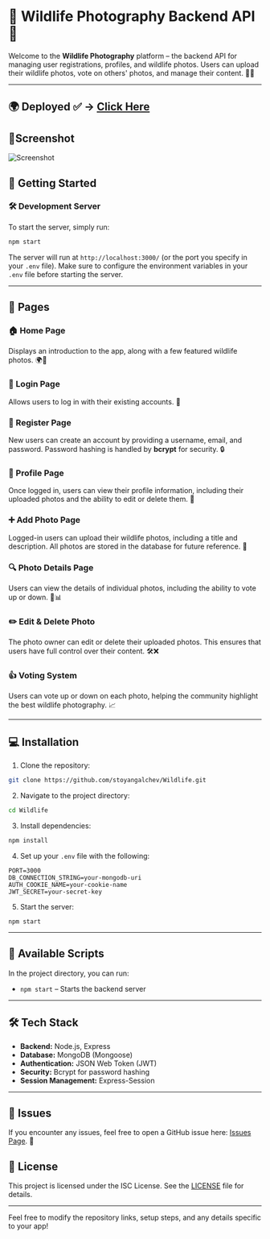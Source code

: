 # 🦁 Wildlife Photography Backend API 🌿

Welcome to the **Wildlife Photography** platform – the backend API for managing user registrations, profiles, and wildlife photos. Users can upload their wildlife photos, vote on others' photos, and manage their content. 📸✨

---
## 🌍 Deployed ✅ -> [Click Here](https://wildlife-tan.vercel.app/)

## 📸Screenshot
![Screenshot](./Screenshot.png)

## 🚀 Getting Started

### 🛠️ Development Server

To start the server, simply run:

```bash
npm start
```

The server will run at `http://localhost:3000/` (or the port you specify in your `.env` file). Make sure to configure the environment variables in your `.env` file before starting the server.

---

## 📄 Pages

### 🏠 Home Page

Displays an introduction to the app, along with a few featured wildlife photos. 🌍🦅

### 🔐 Login Page

Allows users to log in with their existing accounts. 🔑

### 📝 Register Page

New users can create an account by providing a username, email, and password. Password hashing is handled by **bcrypt** for security. 🔒

### 👤 Profile Page

Once logged in, users can view their profile information, including their uploaded photos and the ability to edit or delete them. 🦌

### ➕ Add Photo Page

Logged-in users can upload their wildlife photos, including a title and description. All photos are stored in the database for future reference. 📸

### 🔍 Photo Details Page

Users can view the details of individual photos, including the ability to vote up or down. 🌿📊

### ✏️ Edit & Delete Photo

The photo owner can edit or delete their uploaded photos. This ensures that users have full control over their content. 🛠️❌

### 👍 Voting System

Users can vote up or down on each photo, helping the community highlight the best wildlife photography. 📈

---

## 💻 Installation

1. Clone the repository:

```bash
git clone https://github.com/stoyangalchev/Wildlife.git
```

2. Navigate to the project directory:

```bash
cd Wildlife
```

3. Install dependencies:

```bash
npm install
```

4. Set up your `.env` file with the following:

```
PORT=3000
DB_CONNECTION_STRING=your-mongodb-uri
AUTH_COOKIE_NAME=your-cookie-name
JWT_SECRET=your-secret-key
```

5. Start the server:

```
npm start
```

---

## 🔧 Available Scripts

In the project directory, you can run:

- `npm start` – Starts the backend server


---

## 🛠️ Tech Stack

- **Backend:** Node.js, Express
- **Database:** MongoDB (Mongoose)
- **Authentication:** JSON Web Token (JWT)
- **Security:** Bcrypt for password hashing
- **Session Management:** Express-Session

---

## 🐛 Issues

If you encounter any issues, feel free to open a GitHub issue here: [Issues Page](https://github.com/stoyangalchev/Wildlife/issues). 🐞

## 📄 License

This project is licensed under the ISC License. See the [LICENSE](https://github.com/YourUsername/Wildlife-Photography-Backend/blob/main/LICENSE) file for details.

---

Feel free to modify the repository links, setup steps, and any details specific to your app!
